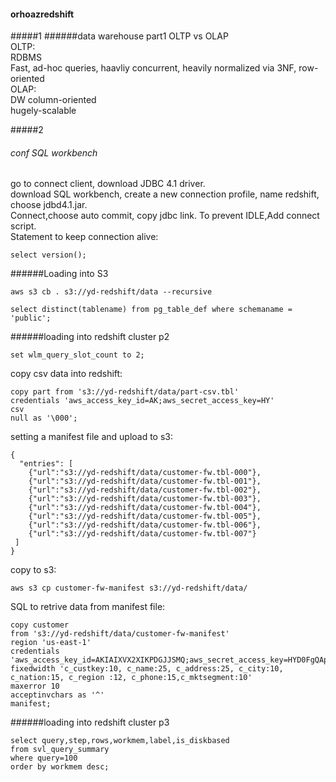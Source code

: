#### orhoazredshift
#####1
######data warehouse part1
OLTP vs OLAP  
OLTP:  
RDBMS  
Fast, ad-hoc queries, haavliy concurrent, heavily normalized via 3NF, row-oriented  
OLAP:  
DW 
column-oriented  
hugely-scalable  


#####2
###### conf SQL workbench

go to connect client, download JDBC 4.1 driver.  
download SQL workbench, create a new connection profile, name redshift, choose jdbd4.1.jar.  
Connect,choose auto commit, copy jdbc link. To prevent IDLE,Add connect script.  
Statement to keep connection alive:  
```
select version();
```
######Loading into S3
```
aws s3 cb . s3://yd-redshift/data --recursive
```
```
select distinct(tablename) from pg_table_def where schemaname = 'public';
```
######loading into redshift cluster p2
```
set wlm_query_slot_count to 2;
```

copy csv data into redshift:
```
copy part from 's3://yd-redshift/data/part-csv.tbl' 
credentials 'aws_access_key_id=AK;aws_secret_access_key=HY'
csv
null as '\000';
```

setting a manifest file and upload to s3:
```
{
  "entries": [
    {"url":"s3://yd-redshift/data/customer-fw.tbl-000"},
    {"url":"s3://yd-redshift/data/customer-fw.tbl-001"},
    {"url":"s3://yd-redshift/data/customer-fw.tbl-002"},
    {"url":"s3://yd-redshift/data/customer-fw.tbl-003"},
    {"url":"s3://yd-redshift/data/customer-fw.tbl-004"},    
    {"url":"s3://yd-redshift/data/customer-fw.tbl-005"},
    {"url":"s3://yd-redshift/data/customer-fw.tbl-006"}, 
    {"url":"s3://yd-redshift/data/customer-fw.tbl-007"}
 ]
}
```
copy to s3:
```
aws s3 cp customer-fw-manifest s3://yd-redshift/data/
```

SQL to retrive data from manifest file:
```
copy customer
from 's3://yd-redshift/data/customer-fw-manifest'
region 'us-east-1'
credentials 'aws_access_key_id=AKIAIXVX2XIKPDGJJSMQ;aws_secret_access_key=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'
fixedwidth 'c_custkey:10, c_name:25, c_address:25, c_city:10, c_nation:15, c_region :12, c_phone:15,c_mktsegment:10'
maxerror 10
acceptinvchars as '^'
manifest;
```

######loading into redshift cluster p3
```
select query,step,rows,workmem,label,is_diskbased
from svl_query_summary
where query=100
order by workmem desc;
```
